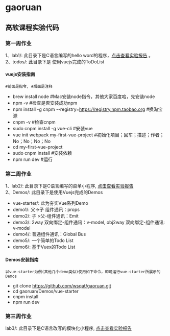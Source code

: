 # gaoruan
## 高软课程实验代码
### 第一周作业
  1、lab1/: 此目录下是C语言编写的hello word的程序，[点击查看实验报告](https://www.shiyanlou.com/courses/reports/1290122)  。  
  2、todos/: 此目录下是
  使用vuejs完成的ToDoList   
  
#### vuejs安装指南
    #前面是指令, #后面是注释
-  brew install node 
#Mac安装node指令，其他大家百度哈，先安装node
-  npm -v #检查是否安装成功npm
-  npm install -g cnpm --registry=https://registry.npm.taobao.org #换淘宝源
-  cnpm -v #检查cnpm
-  sudo cnpm install -g vue-cli #安装vue
-  vue init webpack my-first-vue-project #初始化项目；回车；描述；作者；No；No；No；No
-  cd my-first-vue-project
-  sudo cnpm install #安装依赖
-  npm run dev #运行

### 第二周作业
  1、lab2/: 此目录下是C语言编写的菜单小程序, [点击查看实验报告](https://github.com/wsqat/gaoruan/tree/master/lab2)    
  2、Demos/: 此目录下是使用Vuejs完成的Demos  
-   vue-starter/: 此为夯实Vue系列Demo   
-   demo1/: 父->子 组件通讯：props  
-   demo2/: 子 >父-组件通讯：Emit    
-   demo3/: 2way 双向绑定-组件通讯：v-model, obj2way 双向绑定-组件通讯: v-model   
-   demo4/: 普通组件通讯：Global Bus
-   demo5/: 一个简单的Todo List
-   demo6/: 基于Vuex的Todo List

#### Demos安装指南
    以vue-starter为例(其他几个demo类似)使用如下命令，即可运行vue-starter所展示的Demos
-  git clone https://github.com/wsqat/gaoruan.git
-  cd gaoruan/Demos/vue-starter
-  cnpm install
-  npm run dev

### 第三周作业
  lab3/: 此目录下是C语言改写的模块化小程序, [点击查看实验报告](https://github.com/wsqat/gaoruan/tree/master/lab3)    
